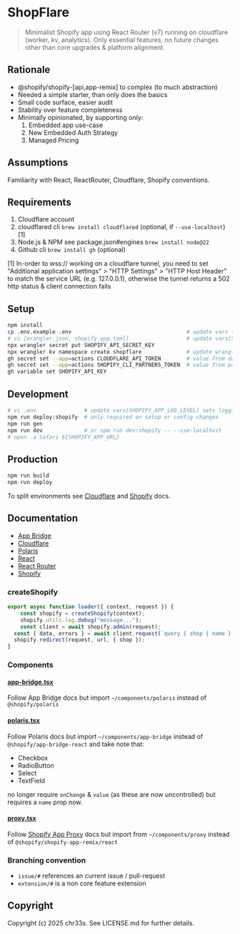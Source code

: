 # ShopFlare

> Minimalist Shopify app using React Router (v7) running on cloudflare (worker, kv, analytics). Only essential features, no future changes other than core upgrades & platform alignment.

## Rationale

- @shopify/shopify-[api,app-remix] to complex (to much abstraction)
- Needed a simple starter, than only does the basics
- Small code surface, easier audit
- Stability over feature completeness
- Minimally opinionated, by supporting only:
  1.  Embedded app use-case
  2.  New Embedded Auth Strategy
  3.  Managed Pricing

## Assumptions

Familiarity with React, ReactRouter, Cloudflare, Shopify conventions.

## Requirements

1. Cloudflare account
2. cloudflared cli `brew install cloudflared` (optional, if `--use-localhost`) [1]
3. Node.js & NPM see package.json#engines `brew install node@22`
4. Github cli `brew install gh` (optional)

[1] In-order to wss:// working on a cloudflare tunnel, you need to set "Additional application settings" > "HTTP Settings" > "HTTP Host Header" to match the service URL (e.g. 127.0.0.1), otherwise the tunnel returns a 502 http status & client connection fails

## Setup

```sh
npm install
cp .env.example .env                                    # update vars to match your env values from partners.shopify.com (Apps > All Apps > Create App)
# vi [wrangler.json, shopify.app.toml]                  # update vars[SHOPIFY_API_KEY, SHOPIFY_APP_URL], SHOPIFY_APP_URL is the cloudflare tunnel url (e.g. https://shopflare.trycloudflare.com) in development and the cloudflare worker url (e.g. https://shopflare.workers.dev) in other environments.
npx wrangler secret put SHOPIFY_API_SECRET_KEY
npx wrangler kv namespace create shopflare              # update wranglers.json#kv_namespaces[0].id 
gh secret set --app=actions CLOUDFLARE_API_TOKEN        # value from dash.cloudflare.com (Manage Account > Account API Tokens > Create Token)
gh secret set --app=actions SHOPIFY_CLI_PARTNERS_TOKEN  # value from partners.shopify.com (Settings > CLI Token > Manage Tokens > Generate Token)
gh variable set SHOPIFY_API_KEY
```

## Development

```sh
# vi .env               # update vars[SHOPIFY_APP_LOG_LEVEL] sets logging verbosity.
npm run deploy:shopify  # only required on setup or config changes
npm run gen
npm run dev             # or npm run dev:shopify -- --use-localhost
# open -a Safari ${SHOPIFY_APP_URL}
```

## Production

```sh
npm run build
npm run deploy
```

To split environments see [Cloudflare](https://developers.cloudflare.com/workers/wrangler/environments/) and [Shopify](https://shopify.dev/docs/apps/build/cli-for-apps/app-configuration) docs.

## Documentation

- [App Bridge](https://shopify.dev/docs/api/app-bridge-library/react-components)
- [Cloudflare](https://developers.cloudflare.com)
- [Polaris](https://polaris.shopify.com)
- [React](https://react.dev/reference/react)
- [React Router](https://reactrouter.com/home)
- [Shopify](http://shopify.dev/)

### createShopify

```js
export async function loader({ context, request }) {
	const shopify = createShopify(context);
	shopify.utils.log.debug("message...");                                     // Log on [error, info, debug]
	const client = await shopify.admin(request);                               // Authenticate on [admin*, proxy*, webhook] [*] returns a client
  const { data, errors } = await client.request(`query { shop { name } }`);
  shopify.redirect(request, url, { shop });
}
```

### Components

#### [app-bridge.tsx](./app/components/app-bridge.tsx) 

Follow App Bridge docs but import `~/components/polaris` instead of `@shopify/polaris`

#### [polaris.tsx](./app/components/polaris.tsx)

Follow Polaris docs but import `~/components/app-bridge` instead of `@shopify/app-bridge-react` and take note that:

- Checkbox
- RadioButton
- Select
- TextField

no longer require `onChange` & `value` (as these are now uncontrolled) but requires a `name` prop now.

#### [proxy.tsx](./app/components/proxy.tsx)

Follow [Shopify App Proxy](https://shopify.dev/docs/api/shopify-app-remix/v3/app-proxy-components) docs but import from `~/components/proxy` instead of `@shopify/shopify-app-remix/react`

### Branching convention

- `issue/#` references an current issue / pull-request
- `extension/#` is a non core feature extension

## Copyright

Copyright (c) 2025 chr33s. See LICENSE.md for further details.
